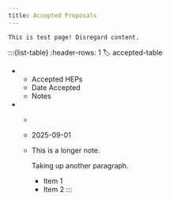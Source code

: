 ```yaml
---
title: Accepted Proposals
---
```


```{warning}
This is test page! Disregard content.
```

:::{list-table}
:header-rows: 1
:label: accepted-table

* - Accepted HEPs
  - Date Accepted
  - Notes
* - [](./HEP001/index.md#hep001-title)
  - 2025-09-01
  - This is a longer note.

    Taking up another paragraph.
    * Item 1
    * Item 2
:::
